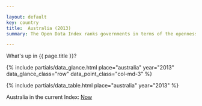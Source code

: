 ```yaml
---

layout: default
key: country
title:  Australia (2013)
summary: The Open Data Index ranks governments in terms of the openness of their data. An initiative of Open Knowledge, the leaders in open data.

---
```


What's up in {{ page.title }}?

{% include partials/data_glance.html place="australia" year="2013" data_glance_class="row" data_point_class="col-md-3" %}

{% include partials/data_table.html place="australia" year="2013" %}

Australia in the current Index: <a href="/places/australia/overview/" title="">Now</a>
